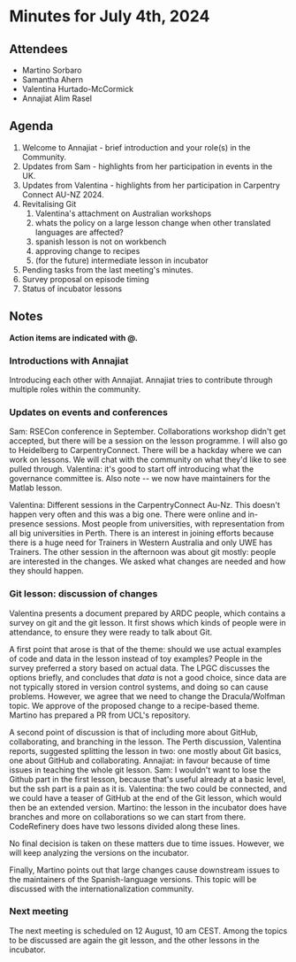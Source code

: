 # Minutes for July 4th, 2024

## Attendees
- Martino Sorbaro
- Samantha Ahern
- Valentina Hurtado-McCormick
- Annajiat Alim Rasel

## Agenda
1. Welcome to Annajiat - brief introduction and your role(s) in the Community.
1. Updates from Sam - highlights from her participation in events in the UK.
1. Updates from Valentina - highlights from her participation in Carpentry Connect AU-NZ 2024.
1. Revitalising Git
    1. Valentina's attachment on Australian workshops
    1. whats the policy on a large lesson change when other translated languages are affected?
    1. spanish lesson is not on workbench
    1. approving change to recipes
    1. (for the future) intermediate lesson in incubator
1. Pending tasks from the last meeting's minutes.
1. Survey proposal on episode timing
1. Status of incubator lessons

## Notes
**Action items are indicated with @.**

### Introductions with Annajiat
Introducing each other with Annajiat. Annajiat tries to contribute through multiple roles within the community.

### Updates on events and conferences
Sam: RSECon conference in September. Collaborations workshop didn't get accepted, but there will be a session on the lesson programme. I will also go to Heidelberg to CarpentryConnect. There will be a hackday where we can work on lessons. We will chat with the community on what they'd like to see pulled through. Valentina: it's good to start off introducing what the governance committee is. Also note -- we now have maintainers for the Matlab lesson.

Valentina: Different sessions in the CarpentryConnect Au-Nz. This doesn't happen very often and this was a big one. There were online and in-presence sessions. Most people from universities, with representation from all big universities in Perth. There is an interest in joining efforts because there is a huge need for Trainers in Western Australia and only UWE has Trainers. The other session in the afternoon was about git mostly: people are interested in the changes. We asked what changes are needed and how they should happen.

### Git lesson: discussion of changes
Valentina presents a document prepared by ARDC people, which contains a survey on git and the git lesson. It first shows which kinds of people were in attendance, to ensure they were ready to talk about Git.

A first point that arose is that of the theme: should we use actual examples of code and data in the lesson instead of toy examples? People in the survey preferred a story based on actual data. The LPGC discusses the options briefly, and concludes that *data* is not a good choice, since data are not typically stored in version control systems, and doing so can cause problems. However, we agree that we need to change the Dracula/Wolfman topic. We approve of the proposed change to a recipe-based theme. Martino has prepared a PR from UCL's repository.

A second point of discussion is that of including more about GitHub, collaborating, and branching in the lesson. The Perth discussion, Valentina reports, suggested splitting the lesson in two: one mostly about Git basics, one about GitHub and collaborating. Annajiat: in favour because of time issues in teaching the whole git lesson. Sam: I wouldn't want to lose the Github part in the first lesson, because that's useful already at a basic level, but the ssh part is a pain as it is. Valentina: the two could be connected, and we could have a teaser of GitHub at the end of the Git lesson, which would then be an extended version. Martino: the lesson in the incubator does have branches and more on collaborations so we can start from there. CodeRefinery does have two lessons divided along these lines.

No final decision is taken on these matters due to time issues. However, we will keep analyzing the versions on the incubator.

Finally, Martino points out that large changes cause downstream issues to the maintainers of the Spanish-language versions. This topic will be discussed with the internationalization community.

### Next meeting
The next meeting is scheduled on 12 August, 10 am CEST. Among the topics to be discussed are again the git lesson, and the other lessons in the incubator.